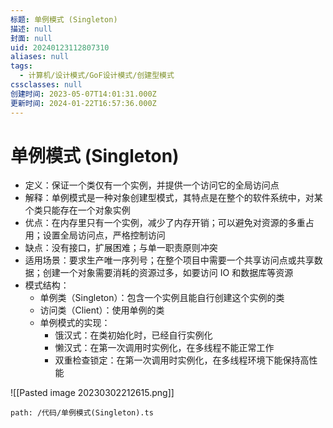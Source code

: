 ```yaml
---
标题: 单例模式 (Singleton)
描述: null
封面: null
uid: 20240123112807310
aliases: null
tags:
  - 计算机/设计模式/GoF设计模式/创建型模式
cssclasses: null
创建时间: 2023-05-07T14:01:31.000Z
更新时间: 2024-01-22T16:57:36.000Z
---
```


# 单例模式 (Singleton)

- 定义：保证一个类仅有一个实例，并提供一个访问它的全局访问点
- 解释：单例模式是一种对象创建型模式，其特点是在整个的软件系统中，对某个类只能存在一个对象实例
- 优点：在内存里只有一个实例，减少了内存开销；可以避免对资源的多重占用；设置全局访问点，严格控制访问
- 缺点：没有接口，扩展困难；与单一职责原则冲突
- 适用场景：要求生产唯一序列号；在整个项目中需要一个共享访问点或共享数据；创建一个对象需要消耗的资源过多，如要访问 IO 和数据库等资源
- 模式结构：
  - 单例类（Singleton）：包含一个实例且能自行创建这个实例的类
  - 访问类（Client）：使用单例的类
  - 单例模式的实现：
    - 饿汉式：在类初始化时，已经自行实例化
    - 懒汉式：在第一次调用时实例化，在多线程不能正常工作
    - 双重检查锁定：在第一次调用时实例化，在多线程环境下能保持高性能

![[Pasted image 20230302212615.png]]

```preview
path: /代码/单例模式(Singleton).ts
```
